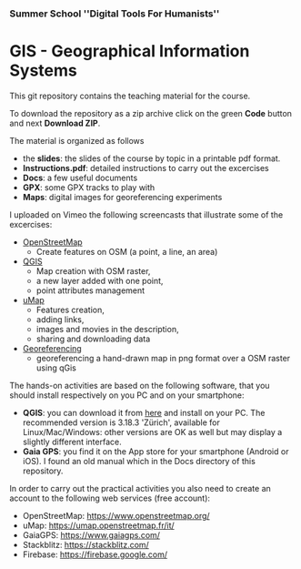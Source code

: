 ### Summer School ''Digital Tools For Humanists'' 
# GIS - Geographical Information Systems

This git repository contains the teaching material for the course.

To download the repository as a zip archive click on the green **Code** button and next **Download ZIP**.

The material is organized as follows

- the **slides**: the slides of the course by topic in a printable pdf format.
- **Instructions.pdf**: detailed instructions to carry out the excercises
- **Docs**: a few useful documents
- **GPX**: some GPX tracks to play with
- **Maps**: digital images for georeferencing experiments

I uploaded on Vimeo the following screencasts that illustrate some of the excercises:

- [OpenStreetMap](https://vimeo.com/340684023)  
  - Create features on OSM (a point, a line, an area)
- [QGIS](https://vimeo.com/340683752) 
  - Map creation with OSM raster,
  - a new layer added with one point,
  - point attributes management
- [uMap](https://vimeo.com/340683865)
  - Features creation, 
  - adding links, 
  - images and movies in the description, 
  - sharing and downloading data
- [Georeferencing](https://vimeo.com/341319281) 
  - georeferencing a hand-drawn map in png format over a OSM raster using qGis


The hands-on activities are based on the following software, that you should install respectively on you PC and on your smartphone:
- **QGIS**: you can download it from [here](https://www.qgis.org/en/site/forusers/download.html) and install on your PC. The recommended version is 3.18.3 'Zürich', available for Linux/Mac/Windows: other versions are OK as well but may display a slightly different interface.
- **Gaia GPS**: you find it on the App store for your smartphone (Android or iOS). I found an old manual which in the Docs directory of this repository.

In order to carry out the practical activities you also need to create an account to the following web services (free account):
- OpenStreetMap: https://www.openstreetmap.org/
- uMap: https://umap.openstreetmap.fr/it/
- GaiaGPS: https://www.gaiagps.com/
- Stackblitz: https://stackblitz.com/
- Firebase: https://firebase.google.com/


